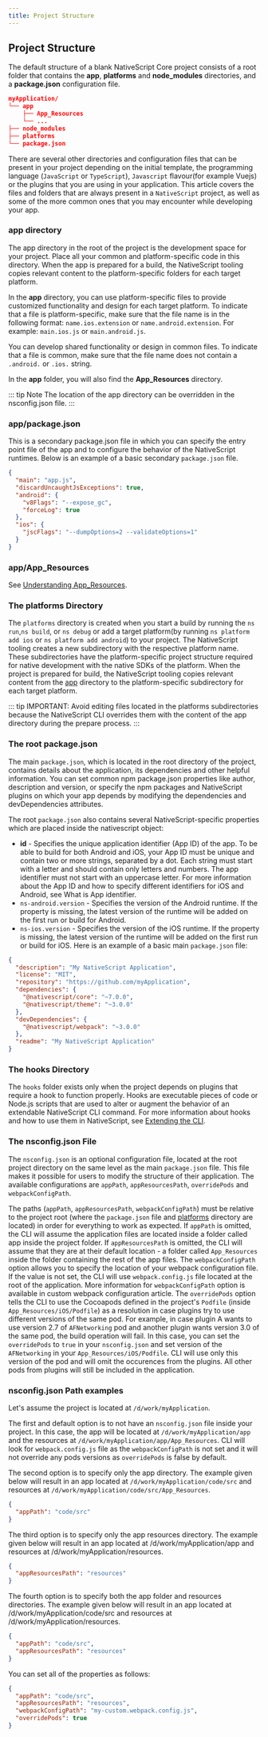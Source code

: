```yaml
---
title: Project Structure
---
```


## Project Structure

The default structure of a blank NativeScript Core project consists of a root folder that contains the **app**, **platforms** and **node_modules** directories, and a **package.json** configuration file.

```json
myApplication/
└── app
    ├── App_Resources
    └── ...
├── node_modules
├── platforms
└── package.json
```

There are several other directories and configuration files that can be present in your project depending on the initial template, the programming language (`JavaScript` or `TypeScript`), `Javascript` flavour(for example Vuejs) or the plugins that you are using in your application. This article covers the files and folders that are always present in a `NativeScript` project, as well as some of the more common ones that you may encounter while developing your app.

### app directory

The app directory in the root of the project is the development space for your project. Place all your common and platform-specific code in this directory. When the app is prepared for a build, the NativeScript tooling copies relevant content to the platform-specific folders for each target platform.

In the **app** directory, you can use platform-specific files to provide customized functionality and design for each target platform. To indicate that a file is platform-specific, make sure that the file name is in the following format: `name.ios.extension` or `name.android.extension`. For example: `main.ios.js` or `main.android.js`.

You can develop shared functionality or design in common files. To indicate that a file is common, make sure that the file name does not contain a `.android.` or `.ios.` string.

In the **app** folder, you will also find the **App_Resources** directory.

::: tip Note
The location of the app directory can be overridden in the nsconfig.json file.
:::

### app/package.json

This is a secondary package.json file in which you can specify the entry point file of the app and to configure the behavior of the NativeScript runtimes. Below is an example of a basic secondary `package.json` file.

```json
{
  "main": "app.js",
  "discardUncaughtJsExceptions": true,
  "android": {
    "v8Flags": "--expose_gc",
    "forceLog": true
  },
  "ios": {
    "jscFlags": "--dumpOptions=2 --validateOptions=1"
  }
}
```

### app/App_Resources

See [Understanding App_Resources](/app-resources.md).

### The platforms Directory

The `platforms` directory is created when you start a build by running the `ns run`,`ns build`, or `ns debug` or add a target platform(by running `ns platform add ios` or `ns platform add android`) to your project. The NativeScript tooling creates a new subdirectory with the respective platform name. These subdirectories have the platform-specific project structure required for native development with the native SDKs of the platform. When the project is prepared for build, the NativeScript tooling copies relevant content from the [app](#app-directory) directory to the platform-specific subdirectory for each target platform.

::: tip IMPORTANT:
Avoid editing files located in the platforms subdirectories because the NativeScript CLI overrides them with the content of the app directory during the prepare process.
:::

### The root package.json

The main `package.json`, which is located in the root directory of the project, contains details about the application, its dependencies and other helpful information. You can set common npm package.json properties like author, description and version, or specify the npm packages and NativeScript plugins on which your app depends by modifying the dependencies and devDependencies attributes.

The root `package.json` also contains several NativeScript-specific properties which are placed inside the nativescript object:

- **id** - Specifies the unique application identifier (App ID) of the app. To be able to build for both Android and iOS, your App ID must be unique and contain two or more strings, separated by a dot. Each string must start with a letter and should contain only letters and numbers. The app identifier must not start with an uppercase letter. For more information about the App ID and how to specify different identifiers for iOS and Android, see What is App identifier.
- `ns-android.version` - Specifies the version of the Android runtime. If the property is missing, the latest version of the runtime will be added on the first run or build for Android.
- `ns-ios.version` - Specifies the version of the iOS runtime. If the property is missing, the latest version of the runtime will be added on the first run or build for iOS.
  Here is an example of a basic main `package.json` file:

```json
{
  "description": "My NativeScript Application",
  "license": "MIT",
  "repository": "https://github.com/myApplication",
  "dependencies": {
    "@nativescript/core": "~7.0.0",
    "@nativescript/theme": "~3.0.0"
  },
  "devDependencies": {
    "@nativescript/webpack": "~3.0.0"
  },
  "readme": "My NativeScript Application"
}
```

### The hooks Directory

The `hooks` folder exists only when the project depends on plugins that require a hook to function properly. Hooks are executable pieces of code or Node.js scripts that are used to alter or augment the behavior of an extendable NativeScript CLI command. For more information about hooks and how to use them in NativeScript, see [Extending the CLI](https://github.com/NativeScript/nativescript-cli/blob/master/extending-cli.md).

### The nsconfig.json File

The `nsconfig.json` is an optional configuration file, located at the root project directory on the same level as the main `package.json` file. This file makes it possible for users to modify the structure of their application. The available configurations are `appPath`, `appResourcesPath`, `overridePods` and `webpackConfigPath`.

The paths (`appPath`, `appResourcesPath`, `webpackConfigPath`) must be relative to the project root (where the `package.json` file and [platforms](#the-platforms-directory) directory are located) in order for everything to work as expected. If `appPath` is omitted, the CLI will assume the application files are located inside a folder called app inside the project folder. If `appResourcesPath` is omitted, the CLI will assume that they are at their default location - a folder called `App_Resources` inside the folder containing the rest of the app files. The `webpackConfigPath` option allows you to specify the location of your webpack configuration file. If the value is not set, the CLI will use `webpack.config.js` file located at the root of the application. More information for `webpackConfigPath` option is available in custom webpack configuration article. The `overridePods` option tells the CLI to use the Cocoapods defined in the project's `Podfile` (inside `App_Resources/iOS/Podfile`) as a resolution in case plugins try to use different versions of the same pod. For example, in case plugin A wants to use version 2.7 of `AFNetworking` pod and another plugin wants version 3.0 of the same pod, the build operation will fail. In this case, you can set the `overridePods` to `true` in your `nsconfig.json` and set version of the `AFNetworking` in your `App_Resources/iOS/Podfile`. CLI will use only this version of the pod and will omit the occurences from the plugins. All other pods from plugins will still be included in the application.

### nsconfig.json Path examples

Let's assume the project is located at `/d/work/myApplication`.

The first and default option is to not have an `nsconfig.json` file inside your project. In this case, the app will be located at `/d/work/myApplication/app` and the resources at `/d/work/myApplication/app/App_Resources`. CLI will look for `webpack.config.js` file as the `webpackConfigPath` is not set and it will not override any pods versions as `overridePods` is false by default.

The second option is to specify only the app directory. The example given below will result in an app located at `/d/work/myApplication/code/src` and resources at `/d/work/myApplication/code/src/App_Resources`.

```json
{
  "appPath": "code/src"
}
```

The third option is to specify only the app resources directory. The example given below will result in an app located at /d/work/myApplication/app and resources at /d/work/myApplication/resources.

```json
{
  "appResourcesPath": "resources"
}
```

The fourth option is to specify both the app folder and resources directories. The example given below will result in an app located at /d/work/myApplication/code/src and resources at /d/work/myApplication/resources.

```json
{
  "appPath": "code/src",
  "appResourcesPath": "resources"
}
```

You can set all of the properties as follows:

```json
{
  "appPath": "code/src",
  "appResourcesPath": "resources",
  "webpackConfigPath": "my-custom.webpack.config.js",
  "overridePods": true
}
```
